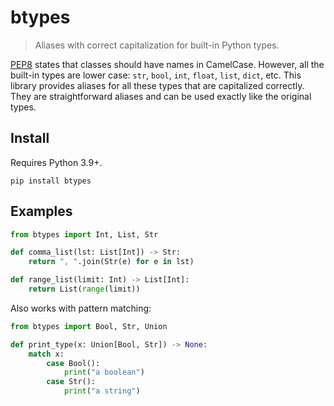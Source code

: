 # btypes

> Aliases with correct capitalization for built-in Python types.

[PEP8](https://www.python.org/dev/peps/pep-0008/#class-names) states that classes should have names in CamelCase.
However, all the built-in types are lower case: `str`, `bool`, `int`, `float`, `list`, `dict`, etc.
This library provides aliases for all these types that are capitalized correctly.
They are straightforward aliases and can be used exactly like the original types.

## Install

Requires Python 3.9+.

```
pip install btypes
```

## Examples

```python
from btypes import Int, List, Str

def comma_list(lst: List[Int]) -> Str:
    return ", ".join(Str(e) for e in lst)

def range_list(limit: Int) -> List[Int]:
    return List(range(limit))
```

Also works with pattern matching:
```python
from btypes import Bool, Str, Union

def print_type(x: Union[Bool, Str]) -> None:
    match x:
        case Bool():
            print("a boolean")
        case Str():
            print("a string")
```
